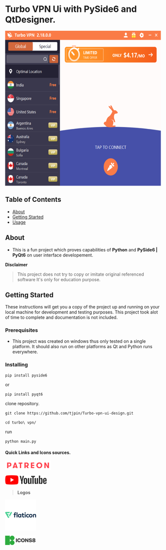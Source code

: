 # Turbo VPN Ui with PySide6 and QtDesigner.
<img src="assets/turbo.png" width=auto height=500px alt="Turbo Vpn ui Clone">

## Table of Contents

- [About](#about)
- [Getting Started](#getting_started)
- [Usage](#usage)

## About <a name = "about"></a>

- This is a fun project which proves capabilities of **Python** and **PySide6 | PyQt6** on user interface developement.

**Disclaimer**
> This project does not try to copy or imitate original referenced software
> It's only for education purpose. 

## Getting Started <a name = "getting_started"></a>

These instructions will get you a copy of the project up and running on your local machine for development and testing purposes.
This project took alot of time to complete and documentation is not included.

### Prerequisites
* This project was created on windows thus only tested on a single platform. It should also run on other platforms as Qt and Python runs everywhere.


### Installing

```
pip install pyside6
```
or
```
pip install pyqt6
```

clone repository.
```
git clone https://github.com/tjpin/Turbo-vpn-ui-design.git
```

```
cd turbo\ vpn/
```

run
```
python main.py
```

#### Quick Links and Icons sources.
<p align="left">
  <a href='https://www.patreon.com/chairmanstudios' target="_blank"><img src="assets/patreon.png" width=auto height=30 title="Patreon💖💖💖✔"></a>
</p>

<p align="left">
  <a href='https://www.youtube.com/channel/UCQdH3uO0rIg5ctg8PFb27Pg' target="_blank"><img src="assets/yt.png" width=auto height=30 title="Patreon ✨✔"></a>
</p>

> **Logos**
<p align="left">
  <a href='https://www.flaticon.com/search' target="_blank"><img src="assets/flaticon.png" width=auto height=100 title="Flaticons ✨✔"></a>
</p>

<p align="left">
  <a href='https://icons8.com/app/' target="_blank"><img src="assets/pichon.png" width=auto height=30 title="Flaticons ✨✔"></a>
</p>

